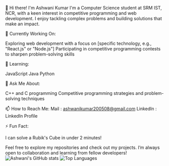 👋 Hi there! I'm Ashwani Kumar
I'm a Computer Science student at SRM IST, NCR, with a keen interest in competitive programming and web development. I enjoy tackling complex problems and building solutions that make an impact.

🔭 Currently Working On:

Exploring web development with a focus on [specific technology, e.g., "React.js" or "Node.js"]
Participating in competitive programming contests to sharpen problem-solving skills

🌱 Learning:

JavaScript
Java
Python

💬 Ask Me About:

C++ and C programming
Competitive programming strategies and problem-solving techniques

📫 How to Reach Me:
Mail : ashwanikumar200508@gmail.com
LinkedIn : LinkedIn Profile

⚡ Fun Fact:

I can solve a Rubik's Cube in under 2 minutes!

Feel free to explore my repositories and check out my projects. I’m always open to collaboration and learning from fellow developers!
![Ashwani's GitHub stats](https://github-readme-stats.vercel.app/api?username=ashwani123&show_icons=true&theme=radical)
![Top Languages](https://github-readme-stats.vercel.app/api/top-langs/?username=ashwani123&layout=compact&theme=radical)

